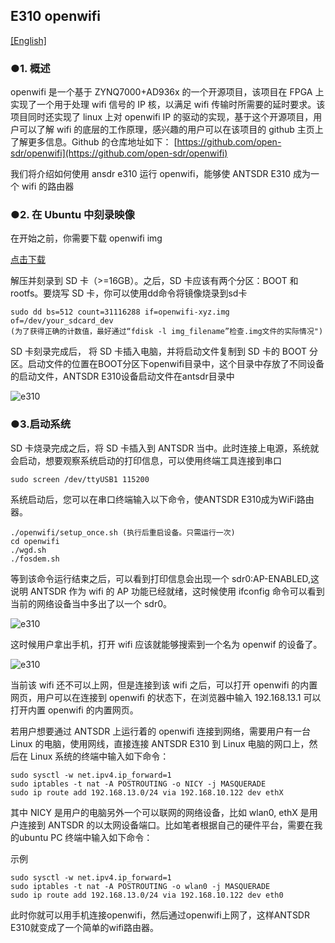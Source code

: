 ## E310 openwifi 

[[English]](../../../../device_and_usage_manual/ANTSDR_E_Series_Module/ANTSDR_E310_Reference_Manual/AntsdrE310_openwifi.html)

### ●1. 概述

openwifi 是一个基于 ZYNQ7000+AD936x 的一个开源项目，该项目在 FPGA 上实现了一个用于处理 wifi 信号的 IP 核，以满足 wifi 传输时所需要的延时要求。该项目同时还实现了 linux 上对 openwifi IP 的驱动的实现，基于这个开源项目，用户可以了解 wifi 的底层的工作原理，感兴趣的用户可以在该项目的 github 主页上了解更多信息。Github 的仓库地址如下：
[https://github.com/open-sdr/openwifi](https://github.com/open-sdr/openwifi)

我们将介绍如何使用 ansdr e310 运行 openwifi，能够使 ANTSDR E310 成为一个 wifi 的路由器

### ●2. 在 Ubuntu 中刻录映像

在开始之前，你需要下载 openwifi img

[点击下载](https://drive.google.com/file/d/12egFLT9TclmY8m3vCMHmUuSne3qK0SWc/view?pli=1)

解压并刻录到 SD 卡（>=16GB）。之后，SD 卡应该有两个分区：BOOT 和 rootfs。要烧写 SD 卡，你可以使用dd命令将镜像烧录到sd卡

```
sudo dd bs=512 count=31116288 if=openwifi-xyz.img of=/dev/your_sdcard_dev
(为了获得正确的计数值，最好通过“fdisk -l img_filename”检查.img文件的实际情况")
```
SD 卡刻录完成后，
将 SD 卡插入电脑，并将启动文件复制到 SD 卡的 BOOT 分区。启动文件的位置在BOOT分区下openwifi目录中，这个目录中存放了不同设备的启动文件，ANTSDR E310设备启动文件在antsdr目录中

![e310](./ANTSDR_E310_Reference_Manual.assets/e310_openwifi_boot_file.png)

### ●3.启动系统

SD 卡烧录完成之后，将 SD 卡插入到 ANTSDR 当中。此时连接上电源，系统就会启动，想要观察系统启动的打印信息，可以使用终端工具连接到串口

```
sudo screen /dev/ttyUSB1 115200
```
系统启动后，您可以在串口终端输入以下命令，使ANTSDR E310成为WiFi路由器。

```
./openwifi/setup_once.sh (执行后重启设备。只需运行一次)
cd openwifi
./wgd.sh
./fosdem.sh
```
等到该命令运行结束之后，可以看到打印信息会出现一个 sdr0:AP-ENABLED,这说明 ANTSDR 作为 wifi 的 AP 功能已经就绪，这时候使用 ifconfig 命令可以看到当前的网络设备当中多出了以一个 sdr0。

![e310](./ANTSDR_E310_Reference_Manual.assets/20bbee3df177e2c2145119c01b767951.jpg)

这时候用户拿出手机，打开 wifi 应该就能够搜索到一个名为 openwif 的设备了。

![e310](./ANTSDR_E310_Reference_Manual.assets/e728bd543ac576bacb0b542fe9dd3cf3.png)

当前该 wifi 还不可以上网，但是连接到该 wifi 之后，可以打开 openwifi 的内置网页，用户可以在连接到 openwifi 的状态下，在浏览器中输入 192.168.13.1 可以打开内置 openwifi 的内置网页。

若用户想要通过 ANTSDR 上运行着的 openwifi 连接到网络，需要用户有一台 Linux 的电脑，使用网线，直接连接 ANTSDR E310 到 Linux 电脑的网口上，然后在 Linux 系统的终端中输入如下命令：

```
sudo sysctl -w net.ipv4.ip_forward=1
sudo iptables -t nat -A POSTROUTING -o NICY -j MASQUERADE
sudo ip route add 192.168.13.0/24 via 192.168.10.122 dev ethX 
```
其中 NICY 是用户的电脑另外一个可以联网的网络设备，比如 wlan0, ethX 是用户连接到 ANTSDR 的以太网设备端口。比如笔者根据自己的硬件平台，需要在我的ubuntu PC 终端中输入如下命令：

示例

```
sudo sysctl -w net.ipv4.ip_forward=1
sudo iptables -t nat -A POSTROUTING -o wlan0 -j MASQUERADE
sudo ip route add 192.168.13.0/24 via 192.168.10.122 dev eth0
```
此时你就可以用手机连接openwifi，然后通过openwifi上网了，这样ANTSDR E310就变成了一个简单的wifi路由器。